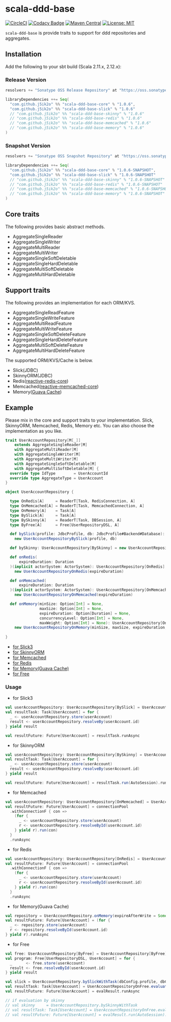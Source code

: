 # scala-ddd-base

[![CircleCI](https://circleci.com/gh/j5ik2o/scala-ddd-base/tree/master.svg?style=svg)](https://circleci.com/gh/j5ik2o/scala-ddd-base/tree/master)
[![Codacy Badge](https://api.codacy.com/project/badge/Grade/0565a420c74b4c4c8df3e1896b5b0e3e)](https://www.codacy.com/project/j5ik2o/scala-ddd-base/dashboard?utm_source=github.com&amp;utm_medium=referral&amp;utm_content=j5ik2o/scala-ddd-base&amp;utm_campaign=Badge_Grade_Dashboard)
[![Maven Central](https://maven-badges.herokuapp.com/maven-central/com.github.j5ik2o/scala-ddd-base_2.12/badge.svg)](https://maven-badges.herokuapp.com/maven-central/com.github.j5ik2o/scala-ddd-base_2.12)
[![License: MIT](http://img.shields.io/badge/license-MIT-orange.svg)](LICENSE)

`scala-ddd-base` is provide traits to support for ddd repositories and aggregates.

## Installation

Add the following to your sbt build (Scala 2.11.x, 2.12.x):

### Release Version

```scala
resolvers += "Sonatype OSS Release Repository" at "https://oss.sonatype.org/content/repositories/releases/"

libraryDependencies ++= Seq(
  "com.github.j5ik2o" %% "scala-ddd-base-core" % "1.0.6",
  "com.github.j5ik2o" %% "scala-ddd-base-slick" % "1.0.6"
  // "com.github.j5ik2o" %% "scala-ddd-base-skinny" % "1.0.6"
  // "com.github.j5ik2o" %% "scala-ddd-base-redis" % "1.0.6"
  // "com.github.j5ik2o" %% "scala-ddd-base-memcached" % "1.0.6"
  // "com.github.j5ik2o" %% "scala-ddd-base-memory" % "1.0.6" 
)
```

### Snapshot Version

```scala
resolvers += "Sonatype OSS Snapshot Repository" at "https://oss.sonatype.org/content/repositories/snapshots/"

libraryDependencies ++= Seq(
  "com.github.j5ik2o" %% "scala-ddd-base-core" % "1.0.6-SNAPSHOT",
  "com.github.j5ik2o" %% "scala-ddd-base-slick" % "1.0.6-SNAPSHOT"
  // "com.github.j5ik2o" %% "scala-ddd-base-skinny" % "1.0.6-SNAPSHOT"
  // "com.github.j5ik2o" %% "scala-ddd-base-redis" % "1.0.6-SNAPSHOT" 
  // "com.github.j5ik2o" %% "scala-ddd-base-memcached" % "1.0.6-SNAPSHOT"
  // "com.github.j5ik2o" %% "scala-ddd-base-memory" % "1.0.6-SNAPSHOT"
)
```

## Core traits

The following provides basic abstract methods.

- AggregateSingleReader
- AggregateSingleWriter
- AggregateMultiReader
- AggregateMultiWriter
- AggregateSingleSoftDeletable
- AggregateSingleHardDeletable
- AggregateMultiSoftDeletable
- AggregateMultiHardDeletable

## Support traits

The following provides an implementation for each ORM/KVS.

- AggregateSingleReadFeature
- AggregateSingleWriteFeature
- AggregateMultiReadFeature
- AggregateMultiWriteFeature
- AggregateSingleSoftDeleteFeature
- AggregateSingleHardDeleteFeature
- AggregateMultiSoftDeleteFeature
- AggregateMultiHardDeleteFeature

The supported ORM/KVS/Cache is below.

- Slick(JDBC)
- SkinnyORM(JDBC)
- Redis([reactive-redis-core](https://github.com/j5ik2o/reactive-redis))
- Memcached([reactive-memcached-core](https://github.com/j5ik2o/reactive-memcached))
- Memory([Guava Cache](https://github.com/google/guava))

## Example

Please mix in the core and support traits to your implementation. 
Slick, SkinnyORM, Memcached, Redis, Memory etc. You can also choose the implementation as you like.

```scala
trait UserAccountRepository[M[_]]
    extends AggregateSingleReader[M]
    with AggregateMultiReader[M]
    with AggregateSingleWriter[M]
    with AggregateMultiWriter[M]
    with AggregateSingleSoftDeletable[M]
    with AggregateMultiSoftDeletable[M] {
  override type IdType        = UserAccountId
  override type AggregateType = UserAccount
}

object UserAccountRepository {

  type OnRedis[A]     = ReaderT[Task, RedisConnection, A]
  type OnMemcached[A] = ReaderT[Task, MemcachedConnection, A]
  type OnMemory[A]    = Task[A]
  type BySlick[A]     = Task[A]
  type BySkinny[A]    = ReaderT[Task, DBSession, A]
  type ByFree[A]      = Free[UserRepositoryDSL, A]

  def bySlick(profile: JdbcProfile, db: JdbcProfile#Backend#Database): UserAccountRepository[BySlick] =
    new UserAccountRepositoryBySlick(profile, db)

  def bySkinny: UserAccountRepository[BySkinny] = new UserAccountRepositoryBySkinny

  def onRedis(
      expireDuration: Duration
  )(implicit actorSystem: ActorSystem): UserAccountRepository[OnRedis] =
    new UserAccountRepositoryOnRedis(expireDuration)

  def onMemcached(
      expireDuration: Duration
  )(implicit actorSystem: ActorSystem): UserAccountRepository[OnMemcached] =
    new UserAccountRepositoryOnMemcached(expireDuration)

  def onMemory(minSize: Option[Int] = None,
               maxSize: Option[Int] = None,
               expireDuration: Option[Duration] = None,
               concurrencyLevel: Option[Int] = None,
               maxWeight: Option[Int] = None): UserAccountRepository[OnMemory] =
    new UserAccountRepositoryOnMemory(minSize, maxSize, expireDuration, concurrencyLevel, maxWeight)
    
}
```

- [for Slick3](example/src/main/scala/com/github/j5ik2o/dddbase/example/repository/skinny/UserAccountRepositoryBySkinny.scala)
- [for SkinnyORM](example/src/main/scala/com/github/j5ik2o/dddbase/example/repository/skinny/UserAccountRepositoryBySkinny.scala)
- [for Memcached](example/src/main/scala/com/github/j5ik2o/dddbase/example/repository/memcached/UserAccountRepositoryOnMemcached.scala)
- [for Redis](example/src/main/scala/com/github/j5ik2o/dddbase/example/repository/redis/UserAccountRepositoryOnRedis.scala)
- [for Memory(Guava Cache)](example/src/main/scala/com/github/j5ik2o/dddbase/example/repository/memory/UserAccountRepositoryOnMemory.scala)
- [for Free](example/src/main/scala/com/github/j5ik2o/dddbase/example/repository/free/UserAccountRepositoryByFree.scala)

### Usage

- for Slick3

```scala
val userAccountRepository: UserAccountRepository[BySlick] = UserAccountRepository.bySlickWithTask(dbConfig.profile, dbConfig.db)
val resultTask: Task[UserAccount] = for {
  _ <- userAccountRepository.store(userAccount)
  result <- userAccountRepository.resolveBy(userAccount.id)
} yield result

val resultFuture: Future[UserAccount] = resultTask.runAsync
```

- for SkinnyORM

```scala
val userAccountRepository: UserAccountRepository[BySkinny] = UserAccountRepository.bySkinnyWithTask
val resultTask: Task[UserAccount] = for {
  _ <- userAccountRepository.store(userAccount)
  result <- userAccountRepository.resolveBy(userAccount.id)
} yield result

val resultFuture: Future[UserAccount] = resultTask.run(AutoSession).runAsync
```

- for Memcached

```scala
val userAccountRepository: UserAccountRepository[OnMemcached] = UserAccountRepository.onMemcached(expireDuration = 5 minutes)
val resultFuture: Future[UserAccount] = connectionPool
  .withConnectionF { con =>
    (for {
      _ <- userAccountRepository.store(userAccount)
      r <- userAccountRepository.resolveById(userAccount.id)
    } yield r).run(con)
  }
  .runAsync
```

- for Redis

```scala
val userAccountRepository: UserAccountRepository[OnRedis] = UserAccountRepository.onRedis(expireDuration = 5 minutes)
val resultFuture: Future[UserAccount] = connectionPool
  .withConnectionF { con =>
    (for {
      _ <- userAccountRepository.store(userAccount)
      r <- userAccountRepository.resolveById(userAccount.id)
    } yield r).run(con)
  }
  .runAsync
```

- for Memory(Guava Cache)

```scala
val repository = UserAccountRepository.onMemory(expireAfterWrite = Some(5 minutes))
val resultFuture: Future[UserAccount] = (for {
  _ <- repository.store(userAccount)
  r <- repository.resolveById(userAccount.id)
} yield r).runAsync
```

- for Free

```scala
val free: UserAccountRepository[ByFree] = UserAccountRepository[ByFree]
val program: Free[UserRepositoryDSL, UserAccount] = for {
  _      <- free.store(userAccount)
  result <- free.resolveById(userAccount.id)
} yield result

val slick = UserAccountRepository.bySlickWithTask(dbConfig.profile, dbConfig.db)
val resultTask: Task[UserAccount] = UserAccountRepositoryOnFree.evaluate(slick)(program)
val resultFuture: Future[UserAccount] = evalResult.runAsync

// if evaluation by skinny 
// val skinny     = UserAccountRepository.bySkinnyWithTask
// val resultTask: Task[UserAccount] = UserAccountRepositoryOnFree.evaluate(skinny)(program)
// val resultFuture: Future[UserAccount] = evalResult.run(AutoSession).runAsync
```
